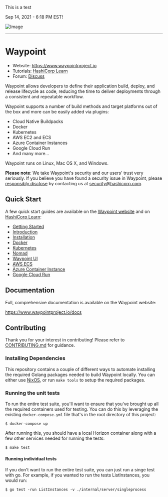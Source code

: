 This is a test

Sep 14, 2021 - 6:18 PM EST!

![Image](website/public/img/logo-fullcolor-whitebackground-rbg.png)

----------------------------------------

# Waypoint

* Website: https://www.waypointproject.io
* Tutorials: [HashiCorp Learn](https://learn.hashicorp.com/waypoint)
* Forum: [Discuss](https://discuss.hashicorp.com/c/waypoint)

Waypoint allows developers to define their application build, deploy, and release lifecycle as code, reducing the time to deliver deployments through a consistent and repeatable workflow.

Waypoint supports a number of build methods and target platforms out of the box
and more can be easily added via plugins:

* Cloud Native Buildpacks
* Docker
* Kubernetes
* AWS EC2 and ECS
* Azure Container Instances
* Google Cloud Run
* And many more...

Waypoint runs on Linux, Mac OS X, and Windows.

**Please note**: We take Waypoint's security and our users' trust very seriously. If you
believe you have found a security issue in Waypoint, please [responsibly disclose](https://www.hashicorp.com/security#vulnerability-reporting) by
contacting us at security@hashicorp.com.

## Quick Start

A few quick start guides are available on the [Waypoint website](https://www.waypointproject.io/docs/getting-started)
and on [HashiCorp Learn](https://learn.hashicorp.com/waypoint):

* [Getting Started](https://www.waypointproject.io/docs/getting-started)
* [Introduction](https://learn.hashicorp.com/tutorials/waypoint/get-started-intro)
* [Installation](https://learn.hashicorp.com/tutorials/waypoint/get-started-install)
* [Docker](https://learn.hashicorp.com/tutorials/waypoint/get-started-docker)
* [Kubernetes](https://learn.hashicorp.com/tutorials/waypoint/get-started-kubernetes)
* [Nomad](https://learn.hashicorp.com/tutorials/waypoint/get-started-nomad)
* [Waypoint UI](https://learn.hashicorp.com/tutorials/waypoint/get-started-ui)
* [AWS ECS](https://learn.hashicorp.com/tutorials/waypoint/aws-ecs)
* [Azure Container Instance](https://learn.hashicorp.com/tutorials/waypoint/azure-container-instance)
* [Google Cloud Run](https://learn.hashicorp.com/tutorials/waypoint/google-cloud-run)

## Documentation

Full, comprehensive documentation is available on the Waypoint website:

https://www.waypointproject.io/docs

## Contributing

Thank you for your interest in contributing! Please refer to [CONTRIBUTING.md](https://github.com/hashicorp/waypoint/blob/master/.github/CONTRIBUTING.md) for guidance.

### Installing Dependencies

This repository contains a couple of different ways to automate installing the
required Golang packages needed to build Waypoint locally. You can either use
[NixOS](https://nixos.org/), or run `make tools` to setup the
required packages.

### Running the unit tests

To run the entire test suite, you'll want to ensure that you've brought up
all the required containers used for testing. You can do this by leveraging
the existing `docker-compose.yml` file that's in the root directory of this
project:

```
$ docker-compose up
```

After running this, you should have a local Horizon container along with a few
other services needed for running the tests:

```
$ make test
```

#### Running individual tests

If you don't want to run the entire test suite, you can just run a singe test
with go. For example, if you wanted to run the tests ListInstances, you would
run:

```
$ go test -run ListInstances -v ./internal/server/singleprocess
```
